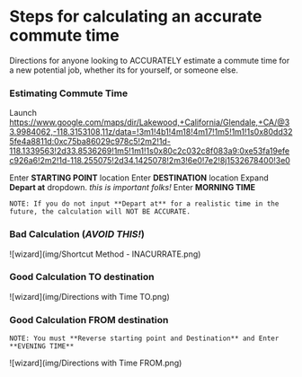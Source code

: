 # Steps for calculating an accurate commute time

Directions for anyone looking to ACCURATELY estimate a commute time for a new potential job, whether its for yourself, or someone else.

### Estimating Commute Time

Launch https://www.google.com/maps/dir/Lakewood,+California/Glendale,+CA/@33.9984062,-118.3153108,11z/data=!3m1!4b1!4m18!4m17!1m5!1m1!1s0x80dd325fe4a8811d:0xc75ba86029c978c5!2m2!1d-118.1339563!2d33.8536269!1m5!1m1!1s0x80c2c032c8f083a9:0xe53fa19efec926a6!2m2!1d-118.255075!2d34.1425078!2m3!6e0!7e2!8j1532678400!3e0


Enter **STARTING POINT** location
Enter **DESTINATION** location
Expand **Depart at** dropdown. *this is important folks!*
Enter **MORNING TIME**
```
NOTE: If you do not input **Depart at** for a realistic time in the future, the calculation will NOT BE ACCURATE. 
```

### Bad Calculation (*AVOID THIS!*)
![wizard](img/Shortcut Method - INACURRATE.png)


### Good Calculation TO destination

![wizard](img/Directions with Time TO.png)

### Good Calculation FROM destination

```
NOTE: You must **Reverse starting point and Destination** and Enter **EVENING TIME**
```

![wizard](img/Directions with Time FROM.png)









